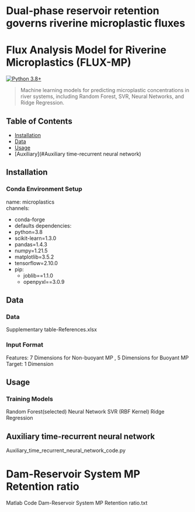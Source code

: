 # Dual-phase reservoir retention governs riverine microplastic fluxes
# Flux Analysis Model for Riverine Microplastics (FLUX-MP)
[![Python 3.8+](https://img.shields.io/badge/python-3.8%2B-blue)](https://www.python.org/)

> Machine learning models for predicting microplastic concentrations in river systems, including Random Forest, SVR, Neural Networks, and Ridge Regression.

## Table of Contents
- [Installation](#installation)
- [Data](#data-preparation)
- [Usage](#usage)
- [Auxiliary](#Auxiliary time-recurrent neural network)

## Installation
### Conda Environment Setup
name: microplastics  
channels:
  - conda-forge      
  - defaults
dependencies:
  - python=3.8       
  - scikit-learn=1.3.0
  - pandas=1.4.3
  - numpy=1.21.5
  - matplotlib=3.5.2
  - tensorflow=2.10.0
  - pip:             
    - joblib==1.1.0
    - openpyxl==3.0.9
## Data
### Data
Supplementary table-References.xlsx

### Input Format
Features: 7 Dimensions for Non-buoyant MP , 5 Dimensions for Buoyant MP
Target: 1 Dimension

## Usage
### Training Models
Random Forest(selected)
Neural Network
SVR (RBF Kernel)
Ridge Regression

## Auxiliary time-recurrent neural network
Auxiliary_time_recurrent_neural_network_code.py

# Dam-Reservoir System MP Retention ratio
Matlab Code Dam-Reservoir System MP Retention ratio.txt
